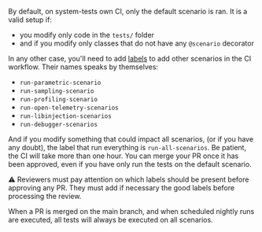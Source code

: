 By default, on system-tests own CI, only the default scenario is ran. It is a valid setup if:

- you modify only code in the `tests/` folder
- and if you modify only classes that do not have any `@scenario` decorator

In any other case, you'll need to add [labels](https://docs.github.com/en/issues/using-labels-and-milestones-to-track-work/managing-labels#applying-labels-to-issues-and-pull-requests) to add other scenarios in the CI workflow. Their names speaks by themselves:

- `run-parametric-scenario`
- `run-sampling-scenario`
- `run-profiling-scenario`
- `run-open-telemetry-scenarios`
- `run-libinjection-scenarios`
- `run-debugger-scenarios`

And if you modify something that could impact all scenarios, (or if you have any doubt), the label that run everything is `run-all-scenarios`. Be patient, the CI will take more than one hour. You can merge your PR once it has been approved, even if you have only run the tests on the default scenario.

:warning: Reviewers must pay attention on which labels should be present before approving any PR. They must add if necessary the good labels before processing the review.

When a PR is merged on the main branch, and when scheduled nightly runs are executed, all tests will always be executed on all scenarios.

